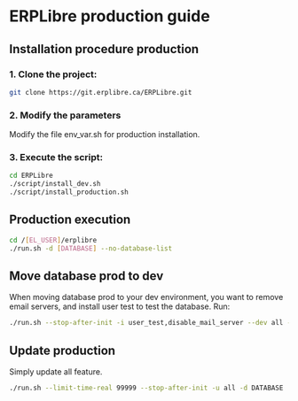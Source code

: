 # ERPLibre production guide

## Installation procedure production

### 1. Clone the project:
```bash
git clone https://git.erplibre.ca/ERPLibre.git
```

### 2. Modify the parameters
Modify the file env_var.sh for production installation.

### 3. Execute the script:
```bash
cd ERPLibre
./script/install_dev.sh
./script/install_production.sh
```

## Production execution
```bash
cd /[EL_USER]/erplibre
./run.sh -d [DATABASE] --no-database-list
```

## Move database prod to dev
When moving database prod to your dev environment, you want to remove email servers, and install user test to test the database.
Run:
```bash
./run.sh --stop-after-init -i user_test,disable_mail_server --dev all -d DATABASE
```

## Update production
Simply update all feature.
```bash
./run.sh --limit-time-real 99999 --stop-after-init -u all -d DATABASE
```
